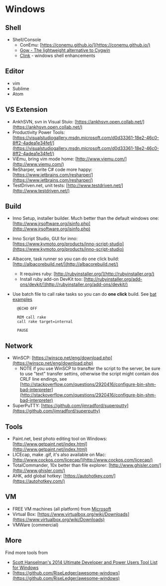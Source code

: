 # Windows

## Shell

* Shell/Console
  * ConEmu: [https://conemu.github.io/](https://conemu.github.io/)
  * [Gow - The lightweight alternative to Cygwin](https://github.com/bmatzelle/gow)
  * [Clink](https://github.com/mridgers/clink) - windows shell enhancements

## Editor

* vim
* Sublime
* Atom

## VS Extension

* AnkhSVN, svn in Visual Stuio: [https://ankhsvn.open.collab.net/](https://ankhsvn.open.collab.net/)
* Productivity Power Tools: [https://visualstudiogallery.msdn.microsoft.com/d0d33361-18e2-46c0-8ff2-4adea1e34fef/](https://visualstudiogallery.msdn.microsoft.com/d0d33361-18e2-46c0-8ff2-4adea1e34fef/)
* ViEmu, bring vim mode home: [http://www.viemu.com/](http://www.viemu.com/)
* ReSharper, write C\# code more happy: [https://www.jetbrains.com/resharper/](https://www.jetbrains.com/resharper/)
* TestDriven.net, unit tests: [http://www.testdriven.net/](http://www.testdriven.net/) 

## Build

* Inno Setup, installer builder. Much better than the default windows one: [http://www.jrsoftware.org/isinfo.php](http://www.jrsoftware.org/isinfo.php)
* Inno Script Studio, GUI for inno: [https://www.kymoto.org/products/inno-script-studio](https://www.kymoto.org/products/inno-script-studio)
* Albacore, task runner so you can do one click build: [http://albacorebuild.net/](http://albacorebuild.net/)
  * It requires ruby: [http://rubyinstaller.org/](http://rubyinstaller.org/)
  * Install ruby add-on DevKit too: [http://rubyinstaller.org/add-ons/devkit/](http://rubyinstaller.org/add-ons/devkit/)
* Use batch file to call rake tasks so you can do **one click** build. See [bat examples](https://github.com/hamxiaoz/my-scripts)

  ```text
    @ECHO OFF

    REM call rake
    call rake target=internal

    PAUSE
  ```

## Network

* WinSCP: [https://winscp.net/eng/download.php](https://winscp.net/eng/download.php)
  * NOTE if you use WinSCP to transfter the script to the server, be sure to use "text" transfer settins, otherwise the script might contain dos CRLF line endings, see [http://stackoverflow.com/questions/2920416/configure-bin-shm-bad-interpreter](http://stackoverflow.com/questions/2920416/configure-bin-shm-bad-interpreter)
* SuperPuTTY: [https://github.com/jimradford/superputty](https://github.com/jimradford/superputty)

## Tools

* Paint.net, best photo editing tool on Windows: [http://www.getpaint.net/index.html](http://www.getpaint.net/index.html)
* LICEcap, make .gif, it's also available on Mac: [http://www.cockos.com/licecap/](http://www.cockos.com/licecap/)
* TotalCommander, 10x better than file explorer: [http://www.ghisler.com/](http://www.ghisler.com/)
* AHK, add global hotkey: [https://autohotkey.com/](https://autohotkey.com/)

## VM

* FREE VM machines \(all platform\) from [Microsoft](https://dev.windows.com/en-us/microsoft-edge/tools/vms/windows/)
* Virtual Box: [https://www.virtualbox.org/wiki/Downloads](https://www.virtualbox.org/wiki/Downloads)
* VMWare \(commercial\)

## More

Find more tools from

* [Scott Hanselman's 2014 Ultimate Developer and Power Users Tool List for Windows](http://www.hanselman.com/blog/ScottHanselmans2014UltimateDeveloperAndPowerUsersToolListForWindows.aspx)
* [https://github.com/RiseLedger/awesome-windows](https://github.com/RiseLedger/awesome-windows)

